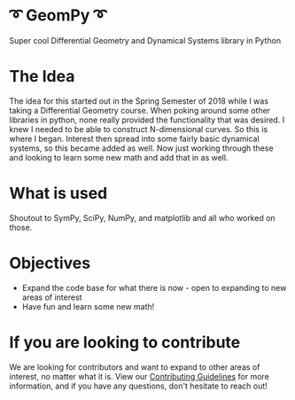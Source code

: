 # :curly_loop: GeomPy :curly_loop:
Super cool Differential Geometry and Dynamical Systems library in Python

# The Idea
The idea for this started out in the Spring Semester of 2018 while I was taking a Differential Geometry course. When poking around some other libraries in python, none really provided the functionality that was desired. I knew I needed to be able to construct N-dimensional curves. So this is where I began. Interest then spread into some fairly basic dynamical systems, so this became added as well. Now just working through these and looking to learn some new math and add that in as well.

# What is used
Shoutout to SymPy, SciPy, NumPy, and matplotlib and all who worked on those.

# Objectives
* Expand the code base for what there is now - open to expanding to new areas of interest
* Have fun and learn some new math!

# If you are looking to contribute
We are looking for contributors and want to expand to other areas of interest, no matter what it is. View our [Contributing Guidelines](https://github.com/AlexKaracaoglu/GeomPy/blob/master/CONTRIBUTING.md) for more information, and if you have any questions, don't hesitate to reach out!
